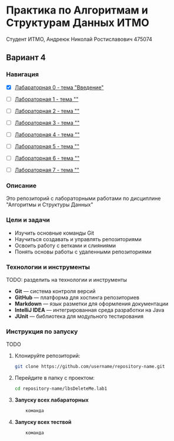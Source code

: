 # Практика по Алгоритмам и Cтруктурам Данных ИТМО 

Студент ИТМО,  Андреюк Николай Ростиславович 475074  
## Вариант 4

### Навигация

- [x] [Лабараторная 0 - тема "Введение"](src/doc/lab0/lab0.md)
- [ ] [Лабораторная 1 - тема ""](src/lbsDeleteMe/lab1/readme.md)
- [ ] [Лабораторная 2 - тема ""](src/lbsDeleteMe/lab2/readme.md)
- [ ] [Лабораторная 3 - тема ""](src/lbsDeleteMe/lab3/readme.md)
- [ ] [Лабораторная 4 - тема ""](src/lbsDeleteMe/lab4/readme.md)
- [ ] [Лабораторная 5 - тема ""](src/lbsDeleteMe/lab5/readme.md)
- [ ] [Лабораторная 6 - тема ""](src/lbsDeleteMe/lab6/readme.md)
- [ ] [Лабораторная 7 - тема ""](src/lbsDeleteMe/lab7/readme.md)


### Описание
Это репозиторий с лабораторными работами по дисциплине "Алгоритмы и Структуры Данных"


### Цели и задачи

- Изучить основные команды Git
- Научиться создавать и управлять репозиториями
- Освоить работу с ветками и слияниями
- Понять основы работы с удаленными репозиториями

### Технологии и инструменты

TODO: разделить на технологии и инструменты

- **Git** — система контроля версий
- **GitHub** — платформа для хостинга репозиториев
- **Markdown** — язык разметки для оформления документации
- **IntelliJ IDEA** — интегрированная среда разработки на Java
- **JUnit** — библиотека для модульного тестирования

### Инструкция по запуску

TODO 

1. Клонируйте репозиторий:
   ```bash
   git clone https://github.com/username/repository-name.git
   ```
2. Перейдите в папку с проектом:
   ```bash
   cd repository-name/lbsDeleteMe.lab1
   ```
3. **Запуску всех лабараторных**
    ```bash
        команда

4. **Запуску всех тествой**
    ```bash
        команда


